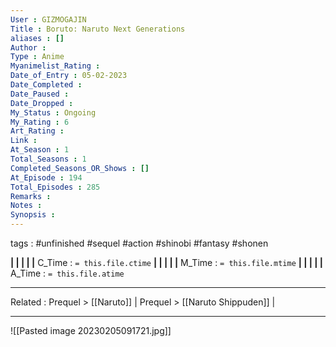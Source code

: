 ```yaml
---
User : GIZMOGAJIN
Title : Boruto: Naruto Next Generations
aliases : []
Author : 
Type : Anime
Myanimelist_Rating : 
Date_of_Entry : 05-02-2023 
Date_Completed : 
Date_Paused : 
Date_Dropped : 
My_Status : Ongoing
My_Rating : 6
Art_Rating : 
Link : 
At_Season : 1
Total_Seasons : 1
Completed_Seasons_OR_Shows : []
At_Episode : 194
Total_Episodes : 285
Remarks : 
Notes : 
Synopsis : 
---
```

 tags : #unfinished #sequel #action #shinobi #fantasy #shonen 

**|  |  |  |  |** C_Time : `= this.file.ctime` **|  |  |  |  |** M_Time : `= this.file.mtime` **|  |  |  |  |** A_Time : `= this.file.atime` 

---
Related : Prequel > [[Naruto]] | Prequel  > [[Naruto Shippuden]] |

---
![[Pasted image 20230205091721.jpg]]